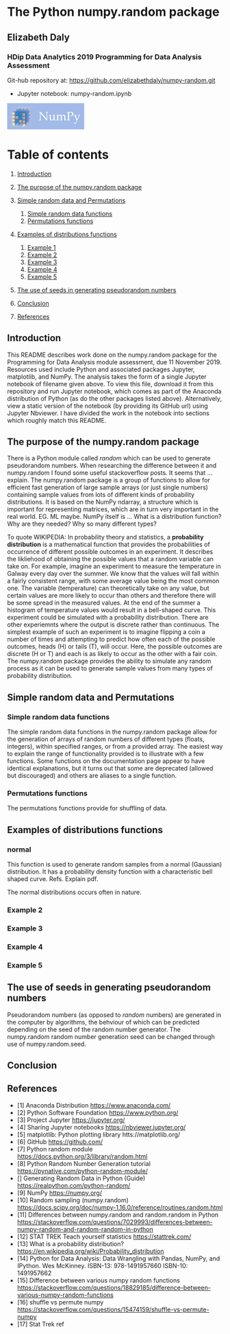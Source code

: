# The Python numpy.random package
## Elizabeth Daly

### HDip Data Analytics 2019 Programming for Data Analysis Assessment

Git-hub repository at:
https://github.com/elizabethdaly/numpy-random.git

- Jupyter notebook: numpy-random.ipynb

![NumPy](images/numpy_logo.png)

# Table of contents
1. [Introduction](#introduction)

2. [The purpose of the numpy.random package](#section1)

3. [Simple random data and Permutations](section2)
    1. [Simple random data functions](#sec2SRD)
    2. [Permutations functions](#sec2PER)
    
3. [Examples of distributions functions](#section3)
    1. [Example 1](#Eg1_sec3)
    2. [Example 2](#Eg2_sec3)
    3. [Example 3](#Eg3_sec3)
    4. [Example 4](#Eg4_sec3)
    5. [Example 5](#Eg5_sec3)
    
4. [The use of seeds in generating pseudorandom numbers](#section4)
    
5. [Conclusion](#conclusion)

6. [References](#references)

## Introduction <a name="introduction"></a>
This README describes work done on the numpy.random package for the Programming for Data Analysis module assessment, due 11 November 2019. Resources used include Python and associated packages Jupyter, matplotlib, and NumPy. The analysis takes the form of a single Jupyter notebook of filename given above. To view this file, download it from this repository and run Jupyter notebook, which comes as part of the Anaconda distribution of Python (as do the other packages listed above). Alternatively, view a static version of the notebook (by providing its GitHub url) using Jupyter Nbviewer. I have divided the work in the notebook into sections which roughly match this README.

## The purpose of the numpy.random package  <a name="section1"></a>
There is a Python module called *random* which can be used to generate pseudorandom numbers. When researching the difference between it and numpy.random I found some useful stackoverflow posts. It seems that ... explain. The numpy.random package is a group of functions to allow for efficient fast generation of large sample arrays (or just single numbers) containing sample values from lots of different kinds of probability distributions. It is based on the NumPy  ndarray, a structure  which is important for representing matrices, which are in turn very important in the real world. EG. ML maybe. NumPy itself is ...<!-- book-->
What is a distribution function? Why are they needed? Why so many different types?

To quote WIKIPEDIA: In probability theory and statistics, a **probability distribution** is a mathematical function that provides the probabilities of occurrence of different possible outcomes in an experiment. It describes the likliehood of obtaining the possible values that a random variable can take on. For example, imagine an experiment to measure the temperature in Galway every day over the summer. We know that the values will fall within a fairly consistent range, with some average value being the most common one. The variable (temperature) can theoretically take on any value, but certain values are more likely to occur than others and therefore there will be some spread in the measured values. At the end of the summer a histogram of temperature values would result in a bell-shaped curve. This experiment could be simulated with a probability distribution. There are other experiemnts where the output is discrete rather than continuous. The simplest example of such an experiment is to imagine flipping a coin a number of times and attempting to predict how often each of the possible outcomes, heads (H) or tails (T), will occur. Here, the possible outcomes are discrete (H or T) and each is as likely to occur as the other with a fair coin. The numpy.random package provides the ability to simulate any random process as it can be used to generate sample values from many types of probability distribution.

## Simple random data and Permutations <a name="section2"></a>

### Simple random data functions <a name="sec2SRD"></a>
The simple random data functions in the numpy.random package allow for the generation of arrays of random numbers of different types (floats, integers), within specified ranges, or from a provided array. The easiest way to explain the range of functionality provided is to illustrate with a few functions. Some functions on the documentation page appear to have identical explanations, but it turns out that some are deprecated (allowed but discouraged) and others are aliases to a single function. 

### Permutations functions <a name="sec2PER"></a>
The permutations functions provide for shuffling of data. 

## Examples of distributions functions <a name="section3"></a>
<!--real world examples of each?-->

### normal <a name="#Eg1_sec3"></a>
This function is used to generate random samples from a normal (Gaussian) distribution. It has a probability density function with a characteristic bell shaped curve. Refs. Explain pdf.

The normal distributions occurs often in nature. 
### Example 2 <a name="#Eg2_sec3"></a>
### Example 3 <a name="#Eg3_sec3"></a>
### Example 4 <a name="#Eg4_sec3"></a>
### Example 5 <a name="#Eg5_sec3"></a>

## The use of seeds in generating pseudorandom numbers <a name="section4"></a>
Pseudorandom numbers (as opposed to *random* numbers) are generated in the computer by algorithms, the behviour of which can be predicted depending on the seed of the random number generator. The numpy.random random number generation seed can be changed through use of numpy.random.seed.

## Conclusion <a name="conclusion"></a>

## References <a name="references"></a>

- [1]  Anaconda Distribution
https://www.anaconda.com/
- [2] Python Software Foundation
https://www.python.org/
- [3] Project Jupyter
https://jupyter.org/
- [4] Sharing Jupyter notebooks
https://nbviewer.jupyter.org/
- [5] matplotlib: Python plotting library
htts://matplotlib.org/
- [6] GitHub
https://github.com/
- [7] Python random module
https://docs.python.org/3/library/random.html
- [8] Python Random Number Generation tutorial
https://pynative.com/python-random-module/
- [] Generating Random Data in Python (Guide)
https://realpython.com/python-random/
- [9] NumPy
https://numpy.org/
- [10] Random sampling (numpy.random)
https://docs.scipy.org/doc/numpy-1.16.0/reference/routines.random.html
- [11] Differences between numpy.random and random.random in Python
https://stackoverflow.com/questions/7029993/differences-between-numpy-random-and-random-random-in-python
- [12] STAT TREK Teach yourself statistics
https://stattrek.com/
- [13] What is a probability distribution? 
https://en.wikipedia.org/wiki/Probability_distribution
- [14] Python for Data Analysis: Data Wrangling with Pandas, NumPy, and IPython. 
Wes McKinney. ISBN-13: 978-1491957660 ISBN-10: 1491957662
- [15] Difference between various numpy random functions
https://stackoverflow.com/questions/18829185/difference-between-various-numpy-random-functions
- [16] shuffle vs permute numpy
https://stackoverflow.com/questions/15474159/shuffle-vs-permute-numpy
- [17] Stat Trek ref